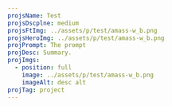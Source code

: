 ```yaml
---
projsName: Test
projsDscplne: medium
projsFtImg: ../assets/p/test/amass-w_b.png
projsHeroImg: ../assets/p/test/amass-w_b.png
projPrompt: The prompt
projDesc: Summary.
projImgs:
  - position: full
    image: ../assets/p/test/amass-w_b.png
    imageAlt: desc alt
projTag: project
---
```

